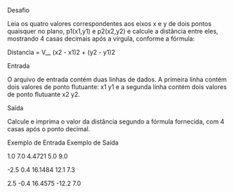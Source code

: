 Desafio

Leia os quatro valores correspondentes aos eixos x e y de dois pontos quaisquer no plano, p1(x1,y1) e p2(x2,y2) e calcule a distância entre eles, mostrando 4 casas decimais após a vírgula, conforme a fórmula:

Distancia = V__ (x2 - x1)2 + (y2 - y1)2

Entrada

O arquivo de entrada contém duas linhas de dados. A primeira linha contém dois valores de ponto flutuante: x1 y1 e a segunda linha contém dois valores de ponto flutuante x2 y2.

Saída

Calcule e imprima o valor da distância segundo a fórmula fornecida, com 4 casas após o ponto decimal.
 
Exemplo de Entrada 	Exemplo de Saída

1.0 7.0             4.4721
5.0 9.0

-2.5 0.4            16.1484
12.1 7.3

2.5 -0.4            16.4575
-12.2 7.0
